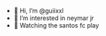 - 👋 Hi, I’m @guiixxl
- 👀 I’m interested in neymar jr
- 💞️ Watching the santos fc play

<!---
guiixxl/guiixxl is a ✨ special ✨ repository because its `README.md` (this file) appears on your GitHub profile.
You can click the Preview link to take a look at your changes.
--->
